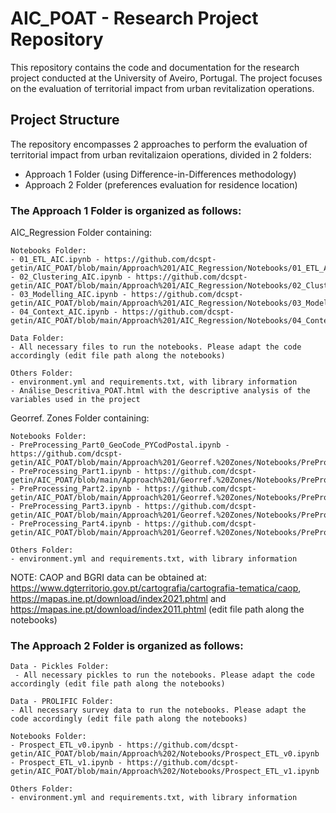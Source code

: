 # AIC_POAT - Research Project Repository

This repository contains the code and documentation for the research project conducted at the University of Aveiro, Portugal. The project focuses on the evaluation of territorial impact from urban revitalization operations.

## Project Structure

The repository encompasses 2 approaches to perform the evaluation of territorial impact from urban revitalizaion operations, divided in 2 folders:
- Approach 1 Folder (using Difference-in-Differences methodology)
- Approach 2 Folder (preferences evaluation for residence location)

### The Approach 1 Folder is organized as follows:

  AIC_Regression Folder containing:
  
    Notebooks Folder:
    - 01_ETL_AIC.ipynb - https://github.com/dcspt-getin/AIC_POAT/blob/main/Approach%201/AIC_Regression/Notebooks/01_ETL_AIC.ipynb
    - 02_Clustering_AIC.ipynb - https://github.com/dcspt-getin/AIC_POAT/blob/main/Approach%201/AIC_Regression/Notebooks/02_Clustering_AIC.ipynb
    - 03_Modelling_AIC.ipynb - https://github.com/dcspt-getin/AIC_POAT/blob/main/Approach%201/AIC_Regression/Notebooks/03_Modelling_AIC.ipynb
    - 04_Context_AIC.ipynb - https://github.com/dcspt-getin/AIC_POAT/blob/main/Approach%201/AIC_Regression/Notebooks/04_Context_AIC.ipynb

    Data Folder:
    - All necessary files to run the notebooks. Please adapt the code accordingly (edit file path along the notebooks)

    Others Folder:
    - environment.yml and requirements.txt, with library information
    - Análise_Descritiva_POAT.html with the descriptive analysis of the variables used in the project
    
  Georref. Zones Folder containing:
    
    Notebooks Folder:
    - PreProcessing_Part0_GeoCode_PYCodPostal.ipynb - https://github.com/dcspt-getin/AIC_POAT/blob/main/Approach%201/Georref.%20Zones/Notebooks/PreProcessing_Part0_GeoCode_PYCodPostal.ipynb
    - PreProcessing_Part1.ipynb - https://github.com/dcspt-getin/AIC_POAT/blob/main/Approach%201/Georref.%20Zones/Notebooks/PreProcessing_Part1.ipynb
    - PreProcessing_Part2.ipynb - https://github.com/dcspt-getin/AIC_POAT/blob/main/Approach%201/Georref.%20Zones/Notebooks/PreProcessing_Part2.ipynb
    - PreProcessing_Part3.ipynb - https://github.com/dcspt-getin/AIC_POAT/blob/main/Approach%201/Georref.%20Zones/Notebooks/PreProcessing_Part3.ipynb
    - PreProcessing_Part4.ipynb - https://github.com/dcspt-getin/AIC_POAT/blob/main/Approach%201/Georref.%20Zones/Notebooks/PreProcessing_Part4.ipynb
    
    Others Folder:
    - environment.yml and requirements.txt, with library information
    


NOTE: CAOP and BGRI data can be obtained at: https://www.dgterritorio.gov.pt/cartografia/cartografia-tematica/caop, https://mapas.ine.pt/download/index2021.phtml and               https://mapas.ine.pt/download/index2011.phtml (edit file path along the notebooks)

### The Approach 2 Folder is organized as follows:

    Data - Pickles Folder:
     - All necessary pickles to run the notebooks. Please adapt the code accordingly (edit file path along the notebooks)
    
    Data - PROLIFIC Folder:
    - All necessary survey data to run the notebooks. Please adapt the code accordingly (edit file path along the notebooks)

    Notebooks Folder:
    - Prospect_ETL_v0.ipynb - https://github.com/dcspt-getin/AIC_POAT/blob/main/Approach%202/Notebooks/Prospect_ETL_v0.ipynb
    - Prospect_ETL_v1.ipynb - https://github.com/dcspt-getin/AIC_POAT/blob/main/Approach%202/Notebooks/Prospect_ETL_v1.ipynb
      
    Others Folder:
    - environment.yml and requirements.txt, with library information
